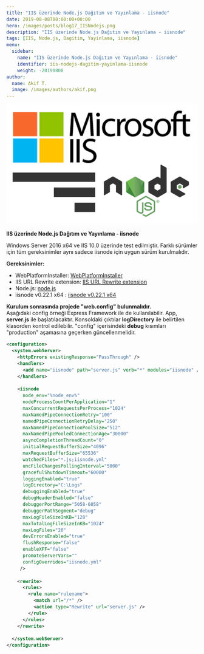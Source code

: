 ```yaml
---
title: "IIS üzerinde Node.js Dağıtım ve Yayınlama - iisnode"
date: 2019-08-08T00:00:00+00:00
hero: /images/posts/blog17_IISNodejs.png
description: "IIS üzerinde Node.js Dağıtım ve Yayınlama - iisnode"
tags: [IIS, Node.js, Dagitim, Yayinlama, iisnode]
menu:
  sidebar:
    name: "IIS üzerinde Node.js Dağıtım ve Yayınlama - iisnode"
    identifier: iis-nodejs-dagitim-yayinlama-iisnode
    weight: -20190808
author:
  name: Akif T.
  image: /images/authors/akif.png
---
```


![iisnode](/images/posts/blog17_IISNodejs.png "iisnode")<br>

**IIS üzerinde Node.js Dağıtım ve Yayınlama - iisnode**

Windows Server 2016 x64 ve IIS 10.0 üzerinde test edilmiştir. Farklı sürümler için tüm gereksinimler aynı sadece iisnode için uygun sürüm kurulmalıdır.

**Gereksinimler:**

- WebPlatformInstaller: [WebPlatformInstaller](https://www.microsoft.com/en-us/download/details.aspx?id=6164 "WebPlatformInstaller")
- IIS URL Rewrite extension: [IIS URL Rewrite extension](https://www.iis.net/downloads/microsoft/url-rewrite "IIS URL Rewrite extension")
- Node.js: [node.js](https://nodejs.org "node.js")
- iisnode v0.22.1 x64 : [iisnode v0.22.1 x64 ](https://github.com/tjanczuk/iisnode/releases/download/v0.2.21/iisnode-full-v0.2.21-x64.msi "iisnode v0.22.1 x64 ")

**Kurulum sonrasında projede "web.config" bulunmalıdır.** <br />
Aşağıdaki config örneği Express Framework ile de kullanılabilir. App, **server.js** ile başlatılacaktır. Konsoldaki çıktılar **logDirectory** ile belirtilen klasorden kontrol edilebilir. "config" içerisindeki **debug** kısımları "production" aşamasına geçerken güncellenmelidir.

```xml
<configuration>
  <system.webServer>
	<httpErrors existingResponse="PassThrough" />
    <handlers>
      <add name="iisnode" path="server.js" verb="*" modules="iisnode" />
    </handlers>

	<iisnode      
      node_env="%node_env%"
      nodeProcessCountPerApplication="1"
      maxConcurrentRequestsPerProcess="1024"
      maxNamedPipeConnectionRetry="100"
      namedPipeConnectionRetryDelay="250"      
      maxNamedPipeConnectionPoolSize="512"
      maxNamedPipePooledConnectionAge="30000"
      asyncCompletionThreadCount="0"
      initialRequestBufferSize="4096"
      maxRequestBufferSize="65536"
      watchedFiles="*.js;iisnode.yml"
      uncFileChangesPollingInterval="5000"      
      gracefulShutdownTimeout="60000"
      loggingEnabled="true"
      logDirectory="C:\Logs"
      debuggingEnabled="true"
      debugHeaderEnabled="false"
      debuggerPortRange="5058-6058"
      debuggerPathSegment="debug"
      maxLogFileSizeInKB="128"
      maxTotalLogFileSizeInKB="1024"
      maxLogFiles="20"
      devErrorsEnabled="true"
      flushResponse="false"      
      enableXFF="false"
      promoteServerVars=""
      configOverrides="iisnode.yml"
     />
	
    <rewrite>
      <rules>
        <rule name="rulename">
          <match url="/*" />
          <action type="Rewrite" url="server.js" />
        </rule>
      </rules>
    </rewrite>
    
  </system.webServer>
</configuration>
```